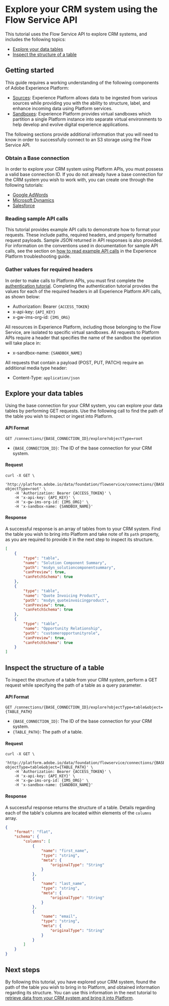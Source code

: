 # Explore your CRM system using the Flow Service API

This tutorial uses the Flow Service API to explore CRM systems, and includes the following topics:

*   [Explore your data tables](#explore-your-data-tables)
*   [Inspect the structure of a table](#inspect-the-structure-of-a-table)

## Getting started

This guide requires a working understanding of the following components of Adobe Experience Platform:

*   [Sources](../../../technical_overview/acp_connectors_overview/acp-connectors-overview.md): Experience Platform allows data to be ingested from various sources while providing you with the ability to structure, label, and enhance incoming data using Platform services.
*   [Sandboxes](../../../technical_overview/sandboxes/sandboxes-overview.md): Experience Platform provides virtual sandboxes which partition a single Platform instance into separate virtual environments to help develop and evolve digital experience applications.

The following sections provide additional information that you will need to know in order to successfully connect to an S3 storage using the Flow Service API.

### Obtain a Base connection

In order to explore your CRM system using Platform APIs, you must possess a valid base connection ID. If you do not already have a base connection for the CRM system you wish to work with, you can create one through the following tutorials:

*   [Google AdWords](./google-adwords-api-tutorial.md)
*   [Microsoft Dynamics](./blob-api-tutorial.md)
*   [Salesforce](./s3-api-tutorial.md)

### Reading sample API calls

This tutorial provides example API calls to demonstrate how to format your requests. These include paths, required headers, and properly formatted request payloads. Sample JSON returned in API responses is also provided. For information on the conventions used in documentation for sample API calls, see the section on [how to read example API calls](../../../../technical_overview/platform_faq_and_troubleshooting/platform_faq_and_troubleshooting.md#how-do-i-format-an-api-request) in the Experience Platform troubleshooting guide.

### Gather values for required headers

In order to make calls to Platform APIs, you must first complete the [authentication tutorial](../../../authenticate_to_acp_tutorial/authenticate_to_acp_tutorial.md). Completing the authentication tutorial provides the values for each of the required headers in all Experience Platform API calls, as shown below:

*   Authorization: Bearer `{ACCESS_TOKEN}`
*   x-api-key: `{API_KEY}`
*   x-gw-ims-org-id: `{IMS_ORG}`

All resources in Experience Platform, including those belonging to the Flow Service, are isolated to specific virtual sandboxes. All requests to Platform APIs require a header that specifies the name of the sandbox the operation will take place in:

*   x-sandbox-name: `{SANDBOX_NAME}`

All requests that contain a payload (POST, PUT, PATCH) require an additional media type header:

*   Content-Type: `application/json`

## Explore your data tables

Using the base connection for your CRM system, you can explore your data tables by performing GET requests. Use the following call to find the path of the table you wish to inspect or ingest into Platform.

#### API Format

```http
GET /connections/{BASE_CONNECTION_ID}/explore?objectType=root
```

*   `{BASE_CONNECTION_ID}`: The ID of the base connection for your CRM system.

#### Request

```shell
curl -X GET \
    'http://platform.adobe.io/data/foundation/flowservice/connections/{BASE_CONNECTION_ID}/explore?objectType=root' \
    -H 'Authorization: Bearer {ACCESS_TOKEN}' \
    -H 'x-api-key: {API_KEY}' \
    -H 'x-gw-ims-org-id: {IMS_ORG}' \
    -H 'x-sandbox-name: {SANDBOX_NAME}'
```

#### Response

A successful response is an array of tables from to your CRM system. Find the table you wish to bring into Platform and take note of its `path` property, as you are required to provide it in the next step to inspect its structure.

```json
[
    {
        "type": "table",
        "name": "Solution Component Summary",
        "path": "msdyn_solutioncomponentsummary",
        "canPreview": true,
        "canFetchSchema": true
    },
    {
        "type": "table",
        "name": "Quote Invoicing Product",
        "path": "msdyn_quoteinvoicingproduct",
        "canPreview": true,
        "canFetchSchema": true
    },
    {
        "type": "table",
        "name": "Opportunity Relationship",
        "path": "customeropportunityrole",
        "canPreview": true,
        "canFetchSchema": true
    }
]
```

## Inspect the structure of a table

To inspect the structure of a table from your CRM system, perform a GET request while specifying the path of a table as a query parameter.

#### API Format

```http
GET /connections/{BASE_CONNECTION_ID}/explore?objectType=table&object={TABLE_PATH}
```

*   `{BASE_CONNECTION_ID}`: The ID of the base connection for your CRM system.
*   `{TABLE_PATH}`: The path of a table.

#### Request

```shell
curl -X GET \
    'http://platform.adobe.io/data/foundation/flowservice/connections/{BASE_CONNECTION_ID}/explore?objectType=table&object={TABLE_PATH}' \
    -H 'Authorization: Bearer {ACCESS_TOKEN}' \
    -H 'x-api-key: {API_KEY}' \
    -H 'x-gw-ims-org-id: {IMS_ORG}' \
    -H 'x-sandbox-name: {SANDBOX_NAME}'
```

#### Response

A successful response returns the structure of a table. Details regarding each of the table's columns are located within elements of the `columns` array.

```json
{
    "format": "flat",
    "schema": {
        "columns": [
            {
                "name": "first_name",
                "type": "string",
                "meta": {
                    "originalType": "String"
                }
            },
            {
                "name": "last_name",
                "type": "string",
                "meta": {
                    "originalType": "String"
                }
            },
            {
                "name": "email",
                "type": "string",
                "meta": {
                    "originalType": "String"
                }
            }
        ]
    }
}
```

## Next steps

By following this tutorial, you have explored your CRM system, found the path of the table you wish to bring in to Platform, and obtained information regarding its structure. You can use this information in the next tutorial to [retrieve data from your CRM system and bring it into Platform](./retrieve-crm-data-api-tutorial.md).